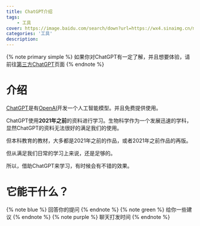 ```yaml
---
title: ChatGPT介绍
tags: 
    - 工具
cover: https://image.baidu.com/search/down?url=https://wx4.sinaimg.cn/mw690/00817ymegy1hcvv0igu7zj30nn0d5wmt.jpg
categories: '工具'
description: 
---
```

{% note primary simple %}
如果你对ChatGPT有一定了解，并且想要体验，请前往[第三方ChatGPT](/2023/04/11/tools/chatgpt/)页面
{% endnote %}

# 介绍

[ChatGPT](https://openai.com/blog/chatgpt)是有[OpenAI](https://openai.com/)开发一个人工智能模型。并且免费提供使用。 

ChatGPT使用**2021年之前**的资料进行学习。生物科学作为一个发展迅速的学科，显然ChatGPT的资料无法很好的满足我们的使用。 

但本科教育的教材，大多都是2021年之前的作品，或者2021年之前作品的再版。 

但从满足我们日常的学习上来说，还是足够的。 

所以，借助ChatGPT来学习，有时候会有不错的效果。

# 它能干什么？
{% note blue %}
回答你的提问
{% endnote %}
{% note green %}
给你一些建议
{% endnote %}
{% note purple %}
聊天打发时间
{% endnote %}

